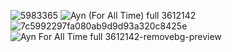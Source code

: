 ![5983365](https://github.com/Ayumimiii/websiteku/assets/139093820/1379a595-fbf1-4582-8387-03a6d627b1da)
![Ayn (For All Time) full 3612142](https://github.com/Ayumimiii/websiteku/assets/139093820/586d53ba-0eee-4561-b8eb-c02d64c4507c)
![7c5992297fa080ab9d9d93a320c8425e](https://github.com/Ayumimiii/websiteku/assets/139093820/686d539c-591a-47ff-a53e-c27b2eba0fe7)
![Ayn _For All Time_ full 3612142-removebg-preview](https://github.com/Ayumimiii/websiteku/assets/139093820/f036f7d6-9418-439d-acdb-fb07caa20a00)


